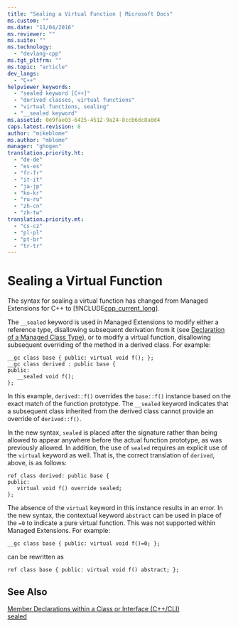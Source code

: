 ```yaml
---
title: "Sealing a Virtual Function | Microsoft Docs"
ms.custom: ""
ms.date: "11/04/2016"
ms.reviewer: ""
ms.suite: ""
ms.technology: 
  - "devlang-cpp"
ms.tgt_pltfrm: ""
ms.topic: "article"
dev_langs: 
  - "C++"
helpviewer_keywords: 
  - "sealed keyword [C++]"
  - "derived classes, virtual functions"
  - "virtual functions, sealing"
  - "__sealed keyword"
ms.assetid: 0e9fae03-6425-4512-9a24-8ccb6dc8a0d4
caps.latest.revision: 8
author: "mikeblome"
ms.author: "mblome"
manager: "ghogen"
translation.priority.ht: 
  - "de-de"
  - "es-es"
  - "fr-fr"
  - "it-it"
  - "ja-jp"
  - "ko-kr"
  - "ru-ru"
  - "zh-cn"
  - "zh-tw"
translation.priority.mt: 
  - "cs-cz"
  - "pl-pl"
  - "pt-br"
  - "tr-tr"
---
```

# Sealing a Virtual Function
The syntax for sealing a virtual function has changed from Managed Extensions for C++ to [!INCLUDE[cpp_current_long](../dotnet/includes/cpp_current_long_md.md)].  
  
 The `__sealed` keyword is used in Managed Extensions to modify either a reference type, disallowing subsequent derivation from it (see [Declaration of a Managed Class Type](../dotnet/declaration-of-a-managed-class-type.md)), or to modify a virtual function, disallowing subsequent overriding of the method in a derived class. For example:  
  
```  
__gc class base { public: virtual void f(); };  
__gc class derived : public base {  
public:  
   __sealed void f();  
};  
```  
  
 In this example, `derived::f()` overrides the `base::f()` instance based on the exact match of the function prototype. The `__sealed` keyword indicates that a subsequent class inherited from the derived class cannot provide an override of `derived::f()`.  
  
 In the new syntax, `sealed` is placed after the signature rather than being allowed to appear anywhere before the actual function prototype, as was previously allowed. In addition, the use of `sealed` requires an explicit use of the `virtual` keyword as well. That is, the correct translation of `derived`, above, is as follows:  
  
```  
ref class derived: public base {  
public:  
   virtual void f() override sealed;  
};  
```  
  
 The absence of the `virtual` keyword in this instance results in an error. In the new syntax, the contextual keyword `abstract` can be used in place of the `=0` to indicate a pure virtual function. This was not supported within Managed Extensions. For example:  
  
```  
__gc class base { public: virtual void f()=0; };  
```  
  
 can be rewritten as  
  
```  
ref class base { public: virtual void f() abstract; };  
```  
  
## See Also  
 [Member Declarations within a Class or Interface (C++/CLI)](../dotnet/member-declarations-within-a-class-or-interface-cpp-cli.md)   
 [sealed](../windows/sealed-cpp-component-extensions.md)